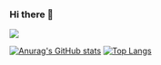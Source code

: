 ### Hi there 👋

![](https://komarev.com/ghpvc/?username=your-github-username&color=dc143c)

[![Anurag's GitHub stats](https://github-readme-stats.vercel.app/api?username=CHminggao&hide=contribs&locale=cn)](https://github.com/CHminggao)
[![Top Langs](https://github-readme-stats.vercel.app/api/top-langs/?username=CHminggao&layout=compact&locale=cn)](https://github.com/CHminggao)


<!--
**CHminggao/CHminggao** is a ✨ _special_ ✨ repository because its `README.md` (this file) appears on your GitHub profile.

Here are some ideas to get you started:

- 🔭 I’m currently working on ...
- 🌱 I’m currently learning ...
- 👯 I’m looking to collaborate on ...
- 🤔 I’m looking for help with ...
- 💬 Ask me about ...
- 📫 How to reach me: ...
- 😄 Pronouns: ...
- ⚡ Fun fact: ...
-->
